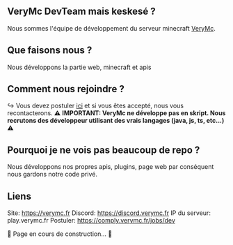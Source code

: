 ## **VeryMc DevTeam mais keskesé ?**

Nous sommes l'équipe de développement du serveur minecraft [VeryMc](https://discord.verymc.fr).

## **Que faisons nous ?**

Nous développons la partie web, minecraft et apis

## **Comment nous rejoindre ?**

↪️ Vous devez postuler [ici](https://comply.verymc.fr/jobs/dev/) et si vous êtes accepté, nous vous recontacterons.
⚠️ **IMPORTANT: VeryMc ne développe pas en skript. Nous recrutons des développeur utilisant des vrais langages (java, js, ts, etc...)** ⚠️ 

## Pourquoi je ne vois pas beaucoup de repo ?

Nous développons nos propres apis, plugins, page web par conséquent nous gardons notre code privé.

## Liens

Site: https://verymc.fr
Discord: https://discord.verymc.fr
IP du serveur: play.verymc.fr
Postuler: https://comply.verymc.fr/jobs/dev



🚧 Page en cours de construction... 🚧
